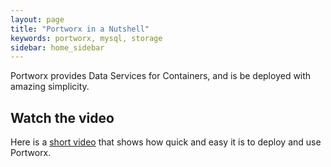 ```yaml
---
layout: page
title: "Portworx in a Nutshell"
keywords: portworx, mysql, storage
sidebar: home_sidebar
---
```

Portworx provides Data Services for Containers, and is be deployed with amazing simplicity.

## Watch the video
Here is a [short video](https://vimeo.com/163637386) that shows how quick and easy it is to deploy and use Portworx.
